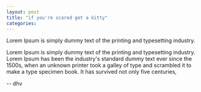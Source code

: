 ```yaml
---
layout: post
title: "if you're scared get a kitty"
categories:
---
```

Lorem Ipsum is simply dummy text of the printing and typesetting industry.

Lorem Ipsum is simply dummy text of the printing and typesetting industry. Lorem Ipsum has been the industry's standard dummy text ever since the 1500s, when an unknown printer took a galley of type and scrambled it to make a type specimen book. It has survived not only five centuries,

-- dhv
